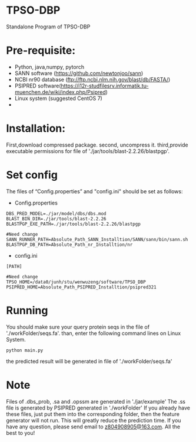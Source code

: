# TPSO-DBP
Standalone Program of TPSO-DBP
# Pre-requisite:
- Python, java,numpy, pytorch
- SANN software (https://github.com/newtonjoo/sann)
- NCBI nr90 database (ftp://ftp.ncbi.nlm.nih.gov/blast/db/FASTA/)
- PSIPRED software(https://i12r-studfilesrv.informatik.tu-muenchen.de/wiki/index.php/Psipred)
- Linux system (suggested CentOS 7)
- 
# Installation:
First,download compressed package.
second, uncompress it.
third,provide executable permissions for file of './jar/tools/blast-2.2.26/blastpgp'.


# Set config
The files of “Config.properties” and "config.ini" should be set as follows:

* Config.properties
 ```
DBS_PRED_MODEL=./jar/model/dbs/dbs.mod
BLAST_BIN_DIR=./jar/tools/blast-2.2.26
BLASTPGP_EXE_PATH=./jar/tools/blast-2.2.26/blastpgp

#Need change
SANN_RUNNER_PATH=Absolute_Path_SANN_Installtion/SANN/sann/bin/sann.sh
BLASTPGP_DB_PATH=Absolute_Path_nr_Installtion/nr
```
* config.ini
 ``` 
[PATH]

#Need change
TPSO_HOME=/data0/junh/stu/wenwuzeng/software/TPSO_DBP
PSIPRED_HOME=Absolute_Path_PSIPRED_Installtion/psipred321
 ```
 
 # Running
You should make sure your query protein seqs in the file of './workFolder/seqs.fa'.
than, enter the following command lines on Linux System.
 ``` 
 python main.py
``` 
the predicted result will be generated in file of './workFolder/seqs.fa'
  
# Note
Files of .dbs_prob, .sa and .opssm are generated in './jar/example'
The .ss file is generated by PSIPRED generated in './workFolder'
If you already have these files, just put them into the corresponding folder, then the feature generator will not run. This will greatly reduce the prediction time.
If you have any question, please send email to z804908905@163.com.
All the best to you!
 
